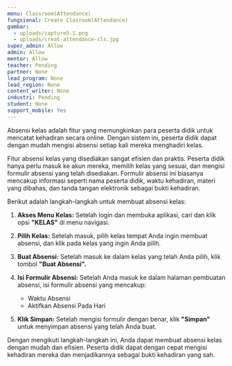 ```yaml
---
menu: Classroom(Attendance)
fungsional: Create Clasroom(Attendance)
gambar:
  - uploads/capture5.1.png
  - uploads/creat-attendance-cls.jpg
super_admin: Allow
admin: Allow
mentor: Allow
teacher: Pending
partner: None
lead_program: None
lead_region: None
content_writer: None
industri: Pending
student: None
support_mobile: Yes
---
```

Absensi kelas adalah fitur yang memungkinkan para peserta didik untuk mencatat kehadiran secara online. Dengan sistem ini, peserta didik dapat dengan mudah mengisi absensi setiap kali mereka menghadiri kelas.

Fitur absensi kelas yang disediakan sangat efisien dan praktis. Peserta didik hanya perlu masuk ke akun mereka, memilih kelas yang sesuai, dan mengisi formulir absensi yang telah disediakan. Formulir absensi ini biasanya mencakup informasi seperti nama peserta didik, waktu kehadiran, materi yang dibahas, dan tanda tangan elektronik sebagai bukti kehadiran.

Berikut adalah langkah-langkah untuk membuat absensi kelas:

1. **Akses Menu Kelas:** Setelah login dan membuka aplikasi, cari dan klik opsi **"KELAS"** di menu navigasi.
2. **Pilih Kelas:** Setelah masuk, pilih kelas tempat Anda ingin membuat absensi, dan klik pada kelas yang ingin Anda pilih.
3. **Buat Absensi:** Setelah masuk ke dalam kelas yang telah Anda pilih, klik tombol **"Buat Absensi".**
4. **Isi Formulir Absensi:** Setelah Anda masuk ke dalam halaman pembuatan absensi, isi formulir absensi yang mencakup:

   * Waktu Absensi
   * Aktifkan Absensi Pada Hari
5. **Klik Simpan:** Setelah mengisi formulir dengan benar, klik **"Simpan"** untuk menyimpan absensi yang telah Anda buat.

Dengan mengikuti langkah-langkah ini, Anda dapat membuat absensi kelas dengan mudah dan efisien. Peserta didik dapat dengan cepat mengisi kehadiran mereka dan menjadikannya sebagai bukti kehadiran yang sah.